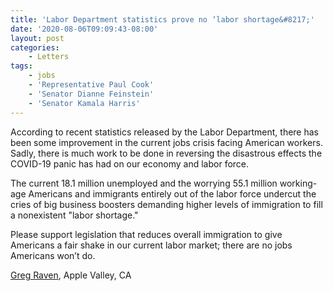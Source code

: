```yaml
---
title: 'Labor Department statistics prove no ‘labor shortage&#8217;'
date: '2020-08-06T09:09:43-08:00'
layout: post
categories:
    - Letters
tags:
    - jobs
    - 'Representative Paul Cook'
    - 'Senator Dianne Feinstein'
    - 'Senator Kamala Harris'
---
```


According to recent statistics released by the Labor Department, there has been some improvement in the current jobs crisis facing American workers. Sadly, there is much work to be done in reversing the disastrous effects the COVID-19 panic has had on our economy and labor force.

The current 18.1 million unemployed and the worrying 55.1 million working-age Americans and immigrants entirely out of the labor force undercut the cries of big business boosters demanding higher levels of immigration to fill a nonexistent "labor shortage."

Please support legislation that reduces overall immigration to give Americans a fair shake in our current labor market; there are no jobs Americans won’t do.

[Greg Raven](https://www.gregraven.org/), Apple Valley, CA